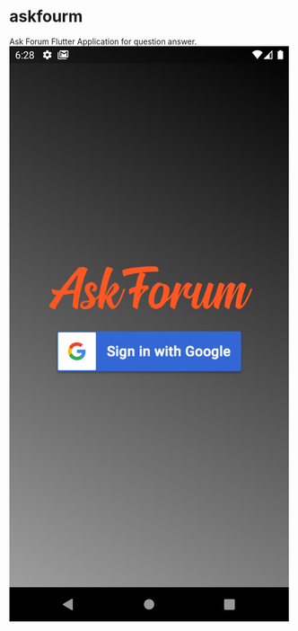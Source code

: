 # askfourm
Ask Forum Flutter Application for question answer.
![alt text](https://github.com/Techbittu/askfourm/blob/master/Screenshot_1593046732.png)
